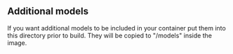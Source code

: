 ## Additional models

If you want additional models to be included in your container put them
into this directory prior to build. They will be copied to "/models" inside
the image.
